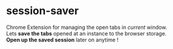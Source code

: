 # session-saver
  
Chrome Extension for managing the open tabs in _current_ window.  
Lets **save the tabs** opened at an instance to the browser storage.  
**Open up the saved session** later on anytime ! 
